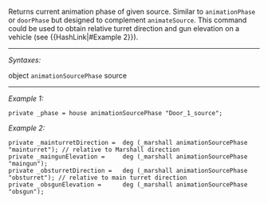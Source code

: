 Returns current animation phase of given source. Similar to `animationPhase` or `doorPhase` but designed to complement `animateSource`. This command could be used to obtain relative turret direction and gun elevation on a vehicle (see {{HashLink|#Example 2}}).


---
*Syntaxes:*

object `animationSourcePhase` source

---
*Example 1:*

```sqf
private _phase = house animationSourcePhase "Door_1_source";
```

*Example 2:*

```sqf
private _mainturretDirection =	deg (_marshall animationSourcePhase "mainturret"); // relative to Marshall direction
private _maingunElevation =		deg (_marshall animationSourcePhase "maingun");
private _obsturretDirection =	deg (_marshall animationSourcePhase "obsturret"); // relative to main turret direction
private _obsgunElevation =		deg (_marshall animationSourcePhase "obsgun");
```